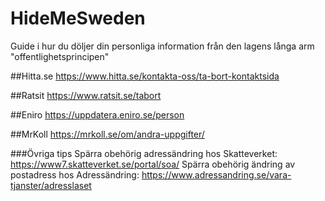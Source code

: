 # HideMeSweden
Guide i hur du döljer din personliga information från den lagens långa arm "offentlighetsprincipen"

##Hitta.se
https://www.hitta.se/kontakta-oss/ta-bort-kontaktsida

##Ratsit
https://www.ratsit.se/tabort

##Eniro
https://uppdatera.eniro.se/person

##MrKoll
https://mrkoll.se/om/andra-uppgifter/

###Övriga tips
Spärra obehörig adressändring hos Skatteverket: https://www7.skatteverket.se/portal/soa/
Spärra obehörig ändring av postadress hos Adressändring: https://www.adressandring.se/vara-tjanster/adresslaset

